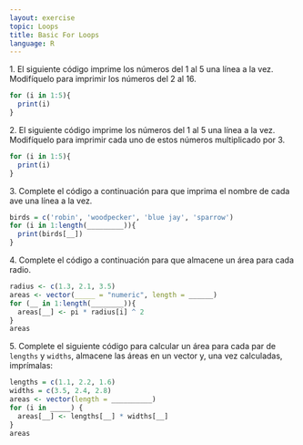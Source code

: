 ```yaml
---
layout: exercise
topic: Loops
title: Basic For Loops
language: R
---
```

1\. El siguiente código imprime los números del 1 al 5 una línea a la vez. Modifíquelo para imprimir los números del 2 al 16.

```r
for (i in 1:5){
  print(i)
}
```

2\. El siguiente código imprime los números del 1 al 5 una línea a la vez. Modifíquelo para imprimir cada uno de estos números multiplicado por 3.

```r
for (i in 1:5){
  print(i)
}
```

3\. Complete el código a continuación para que imprima el nombre de cada ave una línea a la vez.

```r
birds = c('robin', 'woodpecker', 'blue jay', 'sparrow')
for (i in 1:length(_________)){
  print(birds[__])
}
```

4\. Complete el código a continuación para que almacene un área para cada radio.

```r
radius <- c(1.3, 2.1, 3.5)
areas <- vector(_____ = "numeric", length = ______)
for (__ in 1:length(________)){
  areas[__] <- pi * radius[i] ^ 2
}
areas
```


5\. Complete el siguiente código para calcular un área para cada par de `lengths` y `widths`, almacene las áreas en un vector y, una vez calculadas, imprímalas:

```r
lengths = c(1.1, 2.2, 1.6)
widths = c(3.5, 2.4, 2.8)
areas <- vector(length = __________)
for (i in _____) {
  areas[__] <- lengths[__] * widths[__]
}
areas
```
